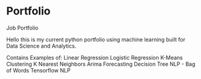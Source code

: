 # Portfolio
Job Portfolio

Hello this is my current python portfolio using machine learning built for Data Science and Analytics.

Contains Examples of: 
Linear Regression
Logistic Regression
K-Means Clustering
K Nearest Neighbors
Arima Forecasting
Decision Tree
NLP - Bag of Words
Tensorflow NLP 
